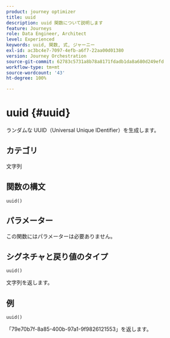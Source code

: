 ```yaml
---
product: journey optimizer
title: uuid
description: uuid 関数について説明します
feature: Journeys
role: Data Engineer, Architect
level: Experienced
keywords: uuid, 関数, 式, ジャーニー
exl-id: ac3bc4e7-7097-4efb-a6f7-22aa00d01380
version: Journey Orchestration
source-git-commit: 62783c5731a8b78a8171fdadb1da8a680d249efd
workflow-type: tm+mt
source-wordcount: '43'
ht-degree: 100%

---
```


# uuid {#uuid}

ランダムな UUID（Universal Unique IDentifier）を生成します。

## カテゴリ

文字列

## 関数の構文

`uuid()`

## パラメーター

この関数にはパラメーターは必要ありません。

## シグネチャと戻り値のタイプ

`uuid()`

文字列を返します。

## 例

`uuid()`

「79e70b7f-8a85-400b-97a1-9f9826121553」を返します。
